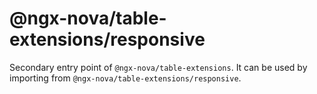 # @ngx-nova/table-extensions/responsive

Secondary entry point of `@ngx-nova/table-extensions`. It can be used by importing from `@ngx-nova/table-extensions/responsive`.
